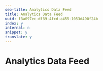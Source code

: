 ```yaml
---
seo-title: Analytics Data Feed
title: Analytics Data Feed
uuid: f3a097ec-df89-4fcd-a455-1053d490f24b
index: y
internal: n
snippet: y
translate: y
---
```


# Analytics Data Feed

